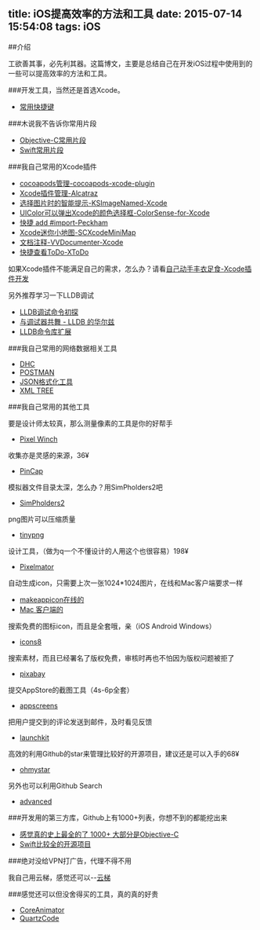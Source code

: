 title: iOS提高效率的方法和工具
date: 2015-07-14 15:54:08
tags: iOS
---

##介绍

工欲善其事，必先利其器。这篇博文，主要是总结自己在开发iOS过程中使用到的一些可以提高效率的方法和工具。

###开发工具，当然还是首选Xcode。

* [常用快捷键](http://www.cocoachina.com/ios/20141224/10752.html)

###木说我不告诉你常用片段

* [Objective-C常用片段](https://github.com/Xcode-Snippets/Objective-C)
* [Swift常用片段](https://github.com/burczyk/XcodeSwiftSnippets)

###我自己常用的Xcode插件

* [cocoapods管理-cocoapods-xcode-plugin](https://github.com/kattrali/cocoapods-xcode-plugin)
* [Xcode插件管理-Alcatraz](https://github.com/supermarin/Alcatraz)
* [选择图片时的智能提示-KSImageNamed-Xcode](https://github.com/ksuther/KSImageNamed-Xcode)
* [UIColor可以弹出Xcode的颜色选择框-ColorSense-for-Xcode](https://github.com/omz/ColorSense-for-Xcode)
* [快捷 add #import-Peckham](https://github.com/markohlebar/Peckham)
* [Xcode迷你小地图-SCXcodeMiniMap](https://github.com/stefanceriu/SCXcodeMiniMap)
* [文档注释-VVDocumenter-Xcode](https://github.com/onevcat/VVDocumenter-Xcode)
* [快捷查看ToDo-XToDo](https://github.com/trawor/XToDo) 

如果Xcode插件不能满足自己的需求，怎么办？请看[自己动手丰衣足食-Xcode插件开发](http://zixun.github.io/blog/2015/05/04/xcode6cha-jian-kai-fa-ru-men/)

另外推荐学习一下LLDB调试

* [LLDB调试命令初探](http://www.starfelix.com/blog/2014/03/17/lldbdiao-shi-ming-ling-chu-tan/)
* [与调试器共舞 - LLDB 的华尔兹](http://objccn.io/issue-19-2/)
* [LLDB命令库扩展](https://github.com/facebook/chisel)

###我自己常用的网络数据相关工具

* [DHC](https://www.sprintapi.com/dhcs.html)
* [POSTMAN](https://www.getpostman.com/)
* [JSON格式化工具](http://www.runoob.com/tool/json/index.html)
* [XML TREE](https://chrome.google.com/webstore/detail/xml-tree/gbammbheopgpmaagmckhpjbfgdfkpadb)

###我自己常用的其他工具

要是设计师太较真，那么测量像素的工具是你的好帮手

* [Pixel Winch](http://www.ricciadams.com/projects/pixel-winch)

收集亦是灵感的来源，36¥

* [PinCap](http://zrey.com/app/pincap)

模拟器文件目录太深，怎么办？用SimPholders2吧

* [SimPholders2](http://simpholders.com/)

png图片可以压缩质量

* [tinypng](https://tinypng.com/)

设计工具，（做为q一个不懂设计的人用这个也很容易）198¥

* [Pixelmator](http://www.pixelmator.com/support/)

自动生成icon，只需要上次一张1024*1024图片，在线和Mac客户端要求一样

* [makeappicon在线的](http://makeappicon.com/)
* [Mac 客户端的](http://wearemothership.com/)

搜索免费的图标icon，而且是全套哦，亲（iOS Android Windows）

* [icons8](https://icons8.com/)

搜索素材，而且已经署名了版权免费，审核时再也不怕因为版权问题被拒了

* [pixabay](https://pixabay.com/)

提交AppStore的截图工具（4s-6p全套）

* [appscreens](https://appscreens.io/)

把用户提交到的评论发送到邮件，及时看见反馈

* [launchkit](https://launchkit.io/reviews/)

高效的利用Github的star来管理比较好的开源项目，建议还是可以入手的68¥

* [ohmystar](http://www.ohmystarapp.com/)

另外也可以利用Github Search

* [advanced](https://github.com/search/advanced)

###开发用的第三方库，Github上有1000+列表，你想不到的都能挖出来

* [感觉真的史上最全的了 1000+ 大部分是Objective-C](https://github.com/iamdaiyuan/ios_top_1000) 
* [Swift比较全的开源项目](https://github.com/ipader/SwiftGuide/blob/master/Featured.md)

###绝对没给VPN打广告，代理不得不用

我自己用云梯，感觉还可以--[云梯](https://www.cloudtizi.com/)

###感觉还可以但没舍得买的工具，真的真的好贵

* [CoreAnimator](http://www.coreanimator.com/#keyframing)
* [QuartzCode](http://www.quartzcodeapp.com/)




